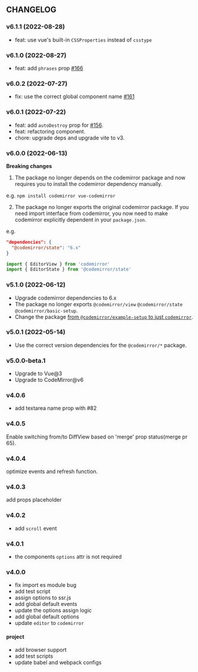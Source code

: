 ## CHANGELOG

### v6.1.1 (2022-08-28)

- feat: use vue's built-in `CSSProperties` instead of `csstype`

### v6.1.0 (2022-08-27)

- feat: add `phrases` prop [#166](https://github.com/surmon-china/vue-codemirror/pull/166)

### v6.0.2 (2022-07-27)

- fix: use the correct global component name [#161](https://github.com/surmon-china/vue-codemirror/discussions/161)

### v6.0.1 (2022-07-22)

- feat: add `autoDestroy` prop for [#156](https://github.com/surmon-china/vue-codemirror/pull/156).
- feat: refactoring component.
- chore: upgrade deps and upgrade vite to v3.

### v6.0.0 (2022-06-13)

**Breaking changes**

1. The package no longer depends on the codemirror package and now requires you to install the codemirror dependency manually.

e.g. `npm install codemirror vue-codemirror`

2. The package no longer exports the original codemirror package. If you need import interface from codemirror, you now need to make codemirror explicitly dependent in your `package.json`.

e.g.

```json
"dependencies": {
  "@codemirror/state": "6.x"
}
```

```ts
import { EditorView } from 'codemirror'
import { EditorState } from '@codemirror/state'
```

### v5.1.0 (2022-06-12)

- Upgrade codemirror dependencies to 6.x
- The package no longer exports `@codemirror/view` `@codemirror/state` `@codemirror/basic-setup`.
- Change the package [from `@codemirror/example-setup` to just `codemirror`](https://github.com/codemirror/basic-setup/blob/main/CHANGELOG.md#breaking-changes).

### v5.0.1 (2022-05-14)

- Use the correct version dependencies for the `@codemirror/*` package.

### v5.0.0-beta.1

- Upgrade to Vue@3
- Upgrade to CodeMirror@v6

### v4.0.6

- add textarea name prop with #82

### v4.0.5

Enable switching from/to DiffView based on 'merge' prop status(merge pr 65).

### v4.0.4

optimize events and refresh function.

### v4.0.3

add props placeholder

### v4.0.2

- add `scroll` event

### v4.0.1

- the components `options` attr is not required

### v4.0.0

- fix import es module bug
- add test script
- assign options to ssr.js
- add global default events
- update the options assign logic
- add global default options
- update `editor` to `codemirror`

#### project

- add browser support
- add test scripts
- update babel and webpack configs
